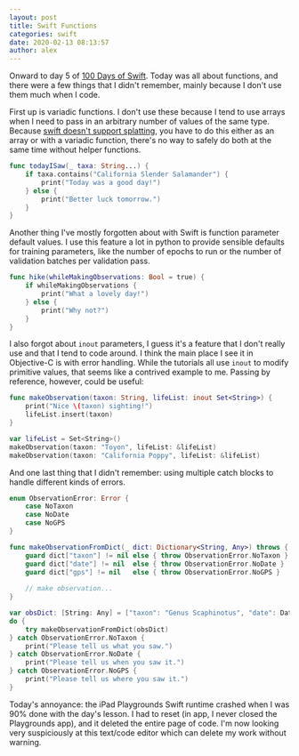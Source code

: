 ```yaml
---
layout: post
title: Swift Functions
categories: swift
date: 2020-02-13 08:13:57
author: alex
---
```


Onward to day 5 of [100 Days of Swift](https://www.hackingwithswift.com/100). Today was all about functions, and there were a few things that I didn't remember, mainly because I don't use them much when I code.

First up is variadic functions. I don't use these because I tend to use arrays when I need to pass in an arbitrary number of values of the same type. Because [swift doesn't support splatting](https://bugs.swift.org/browse/SR-128), you have to do this either as an array or with a variadic function, there's no way to safely do both at the same time without helper functions.

```swift
func todayISaw(_ taxa: String...) {
    if taxa.contains("California Slender Salamander") {
        print("Today was a good day!")
    } else {
        print("Better luck tomorrow.")
    }
}
```

Another thing I've mostly forgotten about with Swift is function parameter default values. I use this feature a lot in python to provide sensible defaults for training parameters, like the number of epochs to run or the number of validation batches per validation pass.

```swift
func hike(whileMakingObservations: Bool = true) {
    if whileMakingObservations {
        print("What a lovely day!")
    } else {
        print("Why not?")
    }
}
```

I also forgot about `inout` parameters, I guess it's a feature that I don't really use and that I tend to code around. I think the main place I see it in Objective-C is with error handling. While the tutorials all use `inout` to modify primitive values, that seems like a contrived example to me. Passing by reference, however, could be useful:

```swift
func makeObservation(taxon: String, lifeList: inout Set<String>) {
    print("Nice \(taxon) sighting!")
    lifeList.insert(taxon)
}

var lifeList = Set<String>()
makeObservation(taxon: "Toyon", lifeList: &lifeList)
makeObservation(taxon: "California Poppy", lifeList: &lifeList)
```

And one last thing that I didn't remember: using multiple catch blocks to handle different kinds of errors.

```swift
enum ObservationError: Error {
    case NoTaxon
    case NoDate
    case NoGPS
}

func makeObservationFromDict(_ dict: Dictionary<String, Any>) throws {
    guard dict["taxon"] != nil else { throw ObservationError.NoTaxon }
    guard dict["date"] != nil  else { throw ObservationError.NoDate }
    guard dict["gps"] != nil   else { throw ObservationError.NoGPS }
    
    // make observation...
}

var obsDict: [String: Any] = ["taxon": "Genus Scaphinotus", "date": Date()]
do {
    try makeObservationFromDict(obsDict)
} catch ObservationError.NoTaxon {
    print("Please tell us what you saw.")
} catch ObservationError.NoDate {
    print("Please tell us when you saw it.")
} catch ObservationError.NoGPS {
    print("Please tell us where you saw it.")
}
```

Today's annoyance: the iPad Playgrounds Swift runtime crashed when I was 90% done with the day's lesson. I had to reset (in app, I never closed the Playgrounds app), and it deleted the entire page of code. I'm now looking very suspiciously at this text/code editor which can delete my work without warning.
